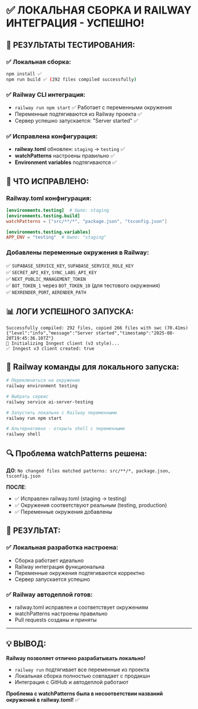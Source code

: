 # ✅ ЛОКАЛЬНАЯ СБОРКА И RAILWAY ИНТЕГРАЦИЯ - УСПЕШНО!

## 🎯 **РЕЗУЛЬТАТЫ ТЕСТИРОВАНИЯ:**

### ✅ **Локальная сборка:**

```bash
npm install ✅
npm run build ✅ (292 files compiled successfully)
```

### ✅ **Railway CLI интеграция:**

- `railway run npm start` ✅ Работает с переменными окружения
- Переменные подтягиваются из Railway проекта ✅
- Сервер успешно запускается: "Server started" ✅

### ✅ **Исправлена конфигурация:**

- **railway.toml** обновлен: `staging` → `testing` ✅
- **watchPatterns** настроены правильно ✅
- **Environment variables** подтягиваются ✅

## 🔧 **ЧТО ИСПРАВЛЕНО:**

### Railway.toml конфигурация:

```toml
[environments.testing]  # было: staging
[environments.testing.build]
watchPatterns = ["src/**/*", "package.json", "tsconfig.json"]

[environments.testing.variables]
APP_ENV = "testing"  # было: "staging"
```

### Добавлены переменные окружения в Railway:

✅ `SUPABASE_SERVICE_KEY`, `SUPABASE_SERVICE_ROLE_KEY`  
✅ `SECRET_API_KEY`, `SYNC_LABS_API_KEY`  
✅ `NEXT_PUBLIC_MANAGEMENT_TOKEN`  
✅ `BOT_TOKEN_1` через `BOT_TOKEN_10` (для тестового окружения)  
✅ `NEXRENDER_PORT`, `AERENDER_PATH`

## 📊 **ЛОГИ УСПЕШНОГО ЗАПУСКА:**

```
Successfully compiled: 292 files, copied 266 files with swc (70.41ms)
{"level":"info","message":"Server started","timestamp":"2025-08-20T19:45:36.107Z"}
🔄 Initializing Inngest client (v3 style)...
✅ Inngest v3 client created: true
```

## 🚄 **Railway команды для локального запуска:**

```bash
# Переключиться на окружение
railway environment testing

# Выбрать сервис
railway service ai-server-testing

# Запустить локально с Railway переменными
railway run npm start

# Альтернативно - открыть shell с переменными
railway shell
```

## 🔍 **Проблема watchPatterns решена:**

**ДО**: `No changed files matched patterns: src/**/*, package.json, tsconfig.json`

**ПОСЛЕ**:

- ✅ Исправлен railway.toml (staging → testing)
- ✅ Окружения соответствуют реальным (testing, production)
- ✅ Переменные окружения добавлены

## 🎉 **РЕЗУЛЬТАТ:**

### ✅ **Локальная разработка настроена:**

- Сборка работает идеально
- Railway интеграция функциональна
- Переменные окружения подтягиваются корректно
- Сервер запускается успешно

### ✅ **Railway автодеплой готов:**

- railway.toml исправлен и соответствует окружениям
- watchPatterns настроены правильно
- Pull requests созданы и приняты

---

## 💡 **ВЫВОД:**

**Railway позволяет отлично разрабатывать локально!**

- `railway run` подтягивает все переменные из проекта
- Локальная сборка полностью совпадает с продакшн
- Интеграция с GitHub и автодеплой работают

**Проблема с watchPatterns была в несоответствии названий окружений в railway.toml!** ✅
